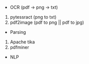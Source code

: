 - OCR (pdf -> png -> txt)
1. pytessract (png to txt)
2. pdf2image (pdf to png || pdf to jpg)

- Parsing
1. Apache tika
2. pdfminer

- NLP
